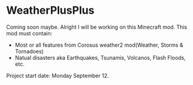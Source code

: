 # WeatherPlusPlus
Coming soon maybe.
Alright I will be working on this Minecraft mod.
This mod must contain:

- Most or all features from Corosus weather2 mod(Weather, Storms & Tornadoes)
- Natual disasters aka Earthquakes, Tsunamis, Volcanos, Flash Floods, etc.





Project start date: Monday September 12.
